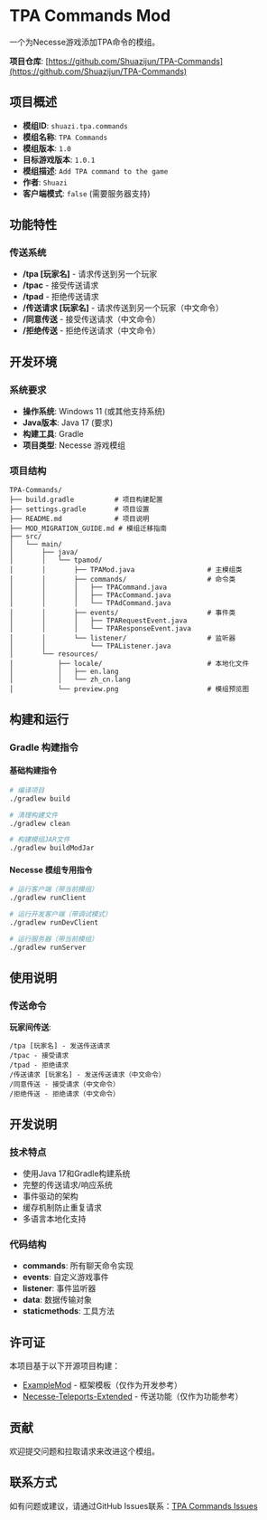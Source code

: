# TPA Commands Mod

一个为Necesse游戏添加TPA命令的模组。

**项目仓库**: [https://github.com/Shuazijun/TPA-Commands](https://github.com/Shuazijun/TPA-Commands)

## 项目概述

- **模组ID**: `shuazi.tpa.commands`
- **模组名称**: `TPA Commands`
- **模组版本**: `1.0`
- **目标游戏版本**: `1.0.1`
- **模组描述**: `Add TPA command to the game`
- **作者**: `Shuazi`
- **客户端模式**: `false` (需要服务器支持)

## 功能特性

### 传送系统
- **/tpa [玩家名]** - 请求传送到另一个玩家
- **/tpac** - 接受传送请求
- **/tpad** - 拒绝传送请求
- **/传送请求 [玩家名]** - 请求传送到另一个玩家（中文命令）
- **/同意传送** - 接受传送请求（中文命令）
- **/拒绝传送** - 拒绝传送请求（中文命令）

## 开发环境

### 系统要求
- **操作系统**: Windows 11 (或其他支持系统)
- **Java版本**: Java 17 (要求)
- **构建工具**: Gradle
- **项目类型**: Necesse 游戏模组

### 项目结构
```
TPA-Commands/
├── build.gradle          # 项目构建配置
├── settings.gradle       # 项目设置
├── README.md             # 项目说明
├── MOD_MIGRATION_GUIDE.md # 模组迁移指南
├── src/
│   └── main/
│       ├── java/
│       │   └── tpamod/
│       │       ├── TPAMod.java                  # 主模组类
│       │       ├── commands/                    # 命令类
│       │       │   ├── TPACommand.java
│       │       │   ├── TPAcCommand.java
│       │       │   └── TPAdCommand.java
│       │       ├── events/                      # 事件类
│       │       │   ├── TPARequestEvent.java
│       │       │   └── TPAResponseEvent.java
│       │       └── listener/                    # 监听器
│       │           └── TPAListener.java
│       └── resources/
│           ├── locale/                          # 本地化文件
│           │   ├── en.lang
│           │   └── zh_cn.lang
│           └── preview.png                      # 模组预览图
```

## 构建和运行

### Gradle 构建指令

#### 基础构建指令
```bash
# 编译项目
./gradlew build

# 清理构建文件
./gradlew clean

# 构建模组JAR文件
./gradlew buildModJar
```

#### Necesse 模组专用指令
```bash
# 运行客户端（带当前模组）
./gradlew runClient

# 运行开发客户端（带调试模式）
./gradlew runDevClient

# 运行服务器（带当前模组）
./gradlew runServer
```

## 使用说明

### 传送命令
**玩家间传送**:
```
/tpa [玩家名] - 发送传送请求
/tpac - 接受请求
/tpad - 拒绝请求
/传送请求 [玩家名] - 发送传送请求（中文命令）
/同意传送 - 接受请求（中文命令）
/拒绝传送 - 拒绝请求（中文命令）
```

## 开发说明

### 技术特点
- 使用Java 17和Gradle构建系统
- 完整的传送请求/响应系统
- 事件驱动的架构
- 缓存机制防止重复请求
- 多语言本地化支持

### 代码结构
- **commands**: 所有聊天命令实现
- **events**: 自定义游戏事件
- **listener**: 事件监听器
- **data**: 数据传输对象
- **staticmethods**: 工具方法

## 许可证

本项目基于以下开源项目构建：
- [ExampleMod](https://github.com/Shuazijun/ExampleMod) - 框架模板（仅作为开发参考）
- [Necesse-Teleports-Extended](https://github.com/deadly990/Necesse-Teleports-Extended) - 传送功能（仅作为功能参考）

## 贡献

欢迎提交问题和拉取请求来改进这个模组。

## 联系方式

如有问题或建议，请通过GitHub Issues联系：[TPA Commands Issues](https://github.com/Shuazijun/TPA-Commands/issues)